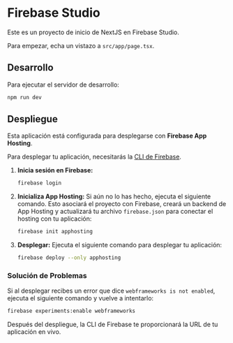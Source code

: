 # Firebase Studio

Este es un proyecto de inicio de NextJS en Firebase Studio.

Para empezar, echa un vistazo a `src/app/page.tsx`.

## Desarrollo

Para ejecutar el servidor de desarrollo:

```bash
npm run dev
```

## Despliegue

Esta aplicación está configurada para desplegarse con **Firebase App Hosting**.

Para desplegar tu aplicación, necesitarás la [CLI de Firebase](https://firebase.google.com/docs/cli).

1.  **Inicia sesión en Firebase:**
    ```bash
    firebase login
    ```

2.  **Inicializa App Hosting:**
    Si aún no lo has hecho, ejecuta el siguiente comando. Esto asociará el proyecto con Firebase, creará un backend de App Hosting y actualizará tu archivo `firebase.json` para conectar el hosting con tu aplicación:
    ```bash
    firebase init apphosting
    ```

3.  **Desplegar:**
    Ejecuta el siguiente comando para desplegar tu aplicación:
    ```bash
    firebase deploy --only apphosting
    ```

### Solución de Problemas
Si al desplegar recibes un error que dice `webframeworks is not enabled`, ejecuta el siguiente comando y vuelve a intentarlo:
```bash
firebase experiments:enable webframeworks
```

Después del despliegue, la CLI de Firebase te proporcionará la URL de tu aplicación en vivo.
